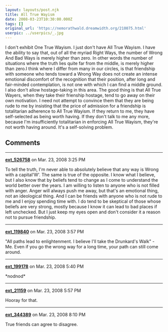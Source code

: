 ```yaml
---
layout: layouts/post.njk
title: All True Wayism
date: 2008-03-23T10:30:00.000Z
tags: []
original_url: 'https://nemorathwald.dreamwidth.org/210075.html'
userpic: ../userpics/_.jpg
---
```

I don't exhibit One True Wayism. I just don't have All True Wayism. I have the ability to say that, out of all the myriad Right Ways, the number of Wrong And Bad Ways is merely higher than zero. In other words the number of situations where the truth lies quite far from the middle, is merely higher than zero.I think where I differ from many in our circles, is that friendship with someone who tends toward a Wrong Way does not create an intense emotional discomfort of the recognition that their position, after long and fair-minded contemplation, is not one with which I can find a middle ground. I also don't allow hostage-taking in this area. The good thing is that All True Wayers, when they take their frienship hostage, tend to go away on their own motivation. I need not attempt to convince them that they are being rude to me by insisting that the price of admission for a friendship is totalitarian adherence to All True Wayism. If they return to me, they have self-selected as being worth having. If they don't talk to me any more, because I'm insufficiently totalitarian in enforcing All True Wayism, they're not worth having around. It's a self-solving problem.

## Comments

---

**[ext_526758](https://www.dreamwidth.org/users/ext_526758)** on Mar. 23, 2008 3:25 PM

To tell the truth, I'm never able to absolutely believe that any way is Wrong with a capital'W'. The same is true of the opposite. I know what I believe, but I also know that by beliefs tend to change as I come to understand the world better over the years. I am willing to listen to anyone who is not filled with anger. Anger will always push me away, but that's an emotional thing, not an ideological thing. And I can be friends with anyone who is not rude to me and I enjoy spending time with. I do tend to be skeptical of those whose beliefs are very strong, mostly because I know it can lead to bad places if left unchecked. But I just keep my eyes open and don't consider it a reason not to pursue friendship.

---

**[ext_119840](https://www.dreamwidth.org/users/ext_119840)** on Mar. 23, 2008 3:57 PM

"All paths lead to enlightenment. I believe I'll take the Drunkard's Walk" - Me. Even if you go the wrong way for a long time, your path can still come around.

---

**[ext_199178](https://www.dreamwidth.org/users/ext_199178)** on Mar. 23, 2008 5:40 PM

\*nodnod\*

---

**[ext_21159](https://www.dreamwidth.org/users/ext_21159)** on Mar. 23, 2008 5:57 PM

Hooray for that.

---

**[ext_344389](https://www.dreamwidth.org/users/ext_344389)** on Mar. 23, 2008 8:10 PM

True friends can agree to disagree.
